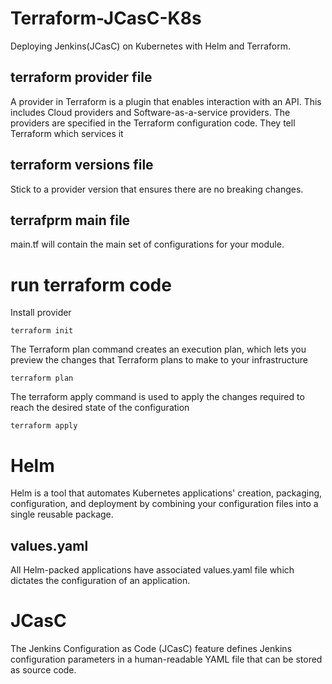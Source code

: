 # Terraform-JCasC-K8s
Deploying Jenkins(JCasC) on Kubernetes with Helm and Terraform.
## terraform provider file
A provider in Terraform is a plugin that enables interaction with an API. This includes Cloud providers and Software-as-a-service providers. The providers are specified in the Terraform configuration code. They tell Terraform which services it 
## terraform versions file
Stick to a provider version that ensures there are no breaking changes.
## terrafprm main file
main.tf will contain the main set of configurations for your module.
# run terraform code
Install provider

```shell
terraform init
```
The Terraform plan command creates an execution plan, which lets you preview the changes that Terraform plans to make to your infrastructure

```shell
terraform plan
```
The terraform apply command is used to apply the changes required to reach the desired state of the configuration
```shell
terraform apply
```
# Helm
Helm is a tool that automates Kubernetes applications' creation, packaging, configuration, and deployment by combining your configuration files into a single reusable package.
## values.yaml
All Helm-packed applications have associated values.yaml file which dictates the configuration of an application.
# JCasC
The Jenkins Configuration as Code (JCasC) feature defines Jenkins configuration parameters in a human-readable YAML file that can be stored as source code.
